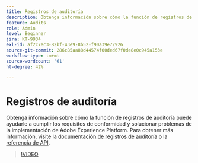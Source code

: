 ```yaml
---
title: Registros de auditoría
description: Obtenga información sobre cómo la función de registros de auditoría puede ayudarle a cumplir los requisitos de cumplimiento y solucionar problemas de la implementación de Adobe Experience Platform.
feature: Audits
role: Admin
level: Beginner
jira: KT-9934
exl-id: af2c7ec3-82bf-43e9-8b52-f90a39e72926
source-git-commit: 286c85aa88d44574f00ded67f0de8e0c945a153e
workflow-type: tm+mt
source-wordcount: '61'
ht-degree: 42%

---
```


# Registros de auditoría

Obtenga información sobre cómo la función de registros de auditoría puede ayudarle a cumplir los requisitos de conformidad y solucionar problemas de la implementación de Adobe Experience Platform. Para obtener más información, visite la [documentación de registros de auditoría](https://experienceleague.adobe.com/docs/experience-platform/landing/governance-privacy-security/audit-logs/overview.html?lang=es) o la [referencia de API](https://developer.adobe.com/experience-platform-apis/references/audit-query/).

>[!VIDEO](https://video.tv.adobe.com/v/341450?learn=on&enablevpops)

